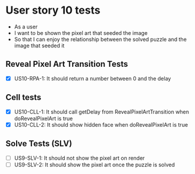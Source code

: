 # User story 10 tests

- As a user
- I want to be shown the pixel art that seeded the image
- So that I can enjoy the relationship between the solved puzzle and the image that seeded it

## Reveal Pixel Art Transition Tests

- [x] US10-RPA-1: It should return a number between 0 and the delay

## Cell tests

- [x] US10-CLL-1: It should call getDelay from RevealPixelArtTransition when doRevealPixelArt is true
- [x] US10-CLL-2: It should show hidden face when doRevealPixelArt is true

## Solve Tests (SLV)

- [ ] US9-SLV-1: It should not show the pixel art on render
- [ ] US9-SLV-2: It should show the pixel art once the puzzle is solved
